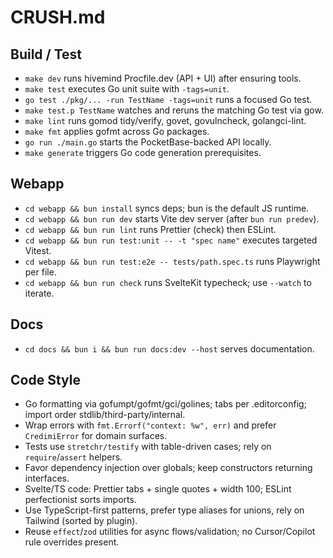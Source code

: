 <!--
SPDX-FileCopyrightText: 2025 Puria Nafisi Azizi
SPDX-FileCopyrightText: 2025 The Forkbomb Company

SPDX-License-Identifier: CC-BY-NC-SA-4.0
-->
# CRUSH.md
## Build / Test
- `make dev` runs hivemind Procfile.dev (API + UI) after ensuring tools.
- `make test` executes Go unit suite with `-tags=unit`.
- `go test ./pkg/... -run TestName -tags=unit` runs a focused Go test.
- `make test.p TestName` watches and reruns the matching Go test via gow.
- `make lint` runs gomod tidy/verify, govet, govulncheck, golangci-lint.
- `make fmt` applies gofmt across Go packages.
- `go run ./main.go` starts the PocketBase-backed API locally.
- `make generate` triggers Go code generation prerequisites.

## Webapp
- `cd webapp && bun install` syncs deps; bun is the default JS runtime.
- `cd webapp && bun run dev` starts Vite dev server (after `bun run predev`).
- `cd webapp && bun run lint` runs Prettier (check) then ESLint.
- `cd webapp && bun run test:unit -- -t "spec name"` executes targeted Vitest.
- `cd webapp && bun run test:e2e -- tests/path.spec.ts` runs Playwright per file.
- `cd webapp && bun run check` runs SvelteKit typecheck; use `--watch` to iterate.

## Docs
- `cd docs && bun i && bun run docs:dev --host` serves documentation.

## Code Style
- Go formatting via gofumpt/gofmt/gci/golines; tabs per .editorconfig; import order stdlib/third-party/internal.
- Wrap errors with `fmt.Errorf("context: %w", err)` and prefer `CredimiError` for domain surfaces.
- Tests use `stretchr/testify` with table-driven cases; rely on `require`/`assert` helpers.
- Favor dependency injection over globals; keep constructors returning interfaces.
- Svelte/TS code: Prettier tabs + single quotes + width 100; ESLint perfectionist sorts imports.
- Use TypeScript-first patterns, prefer type aliases for unions, rely on Tailwind (sorted by plugin).
- Reuse `effect`/`zod` utilities for async flows/validation; no Cursor/Copilot rule overrides present.
